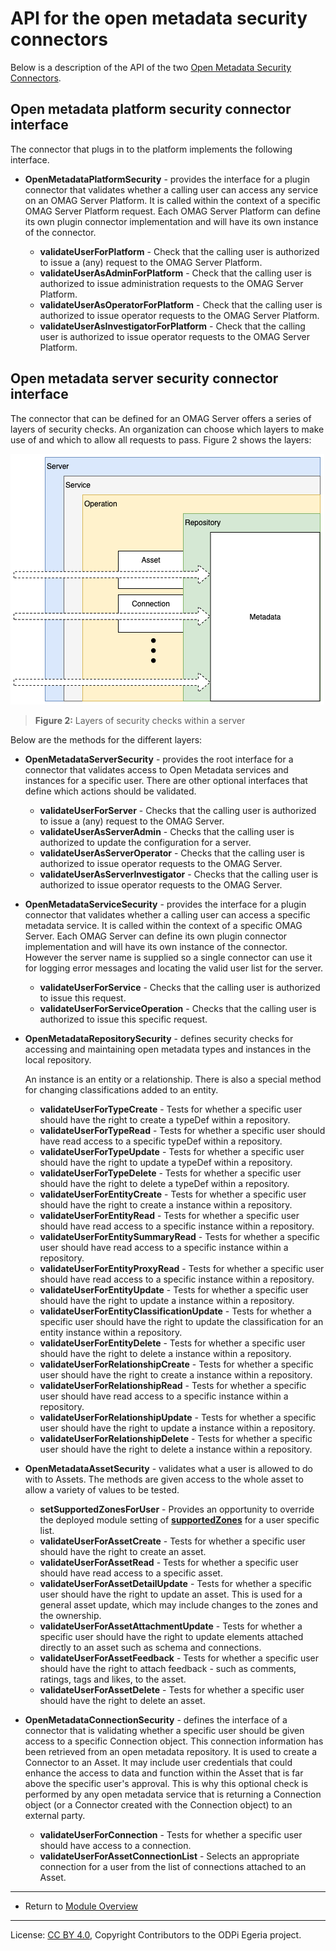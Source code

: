 <!-- SPDX-License-Identifier: CC-BY-4.0 -->
<!-- Copyright Contributors to the ODPi Egeria project 2020. -->

# API for the open metadata security connectors

Below is a description of the API of the two
[Open Metadata Security Connectors](../metadata-security-connectors).

## Open metadata platform security connector interface

The connector that plugs in to the platform implements the following interface.

*  **OpenMetadataPlatformSecurity** - provides the interface for a plugin connector that validates whether a calling
   user can access any service on an OMAG Server Platform.  It is called within the context of a specific
   OMAG Server Platform request.
   Each OMAG Server Platform can define its own plugin connector implementation and will have its own instance
   of the connector. 
   
   * **validateUserForPlatform** - Check that the calling user is authorized to issue a (any) request to the OMAG Server Platform.
   * **validateUserAsAdminForPlatform** - Check that the calling user is authorized to issue administration requests to the OMAG Server Platform.
   * **validateUserAsOperatorForPlatform** - Check that the calling user is authorized to issue operator requests to the OMAG Server Platform.
   * **validateUserAsInvestigatorForPlatform** - Check that the calling user is authorized to issue operator requests to the OMAG Server Platform.
  
## Open metadata server security connector interface

The connector that can be defined for an OMAG Server offers a series of layers of
security checks.  An organization can choose which layers to make use of and which to allow
all requests to pass.  Figure 2 shows the layers:

![Figure 2](../docs/layers-of-security-checks.png)
> **Figure 2:** Layers of security checks within a server

Below are the methods for the different layers:

* **OpenMetadataServerSecurity** - provides the root interface for a connector that validates access to Open
 Metadata services and instances for a specific user.  There are other optional interfaces that
 define which actions should be validated.
 
  * **validateUserForServer** - Checks that the calling user is authorized to issue a (any) request to the OMAG Server.
  * **validateUserAsServerAdmin** - Checks that the calling user is authorized to update the configuration for a server.
  * **validateUserAsServerOperator** - Checks that the calling user is authorized to issue operator requests to the OMAG Server.
  * **validateUserAsServerInvestigator** - Checks that the calling user is authorized to issue operator requests to the OMAG Server.

* **OpenMetadataServiceSecurity**  - provides the interface for a plugin connector that validates whether a calling
 user can access a specific metadata service.  It is called within the context of a specific OMAG Server.
 Each OMAG Server can define its own plugin connector implementation and will have its own instance
 of the connector.  However the server name is supplied so a single connector can use it for logging
 error messages and locating the valid user list for the server.
 
  * **validateUserForService** - Checks that the calling user is authorized to issue this request.
  * **validateUserForServiceOperation** - Checks that the calling user is authorized to issue this specific request.
 
* **OpenMetadataRepositorySecurity** - defines security checks for accessing and maintaining open metadata types
 and instances in the local repository.
 
  An instance is an entity or a relationship.  There is also a special method for changing classifications
  added to an entity.
  
  * **validateUserForTypeCreate** - Tests for whether a specific user should have the right to create a typeDef within a repository.
  * **validateUserForTypeRead** - Tests for whether a specific user should have read access to a specific typeDef within a repository.
  * **validateUserForTypeUpdate** - Tests for whether a specific user should have the right to update a typeDef within a repository.
  * **validateUserForTypeDelete** - Tests for whether a specific user should have the right to delete a typeDef within a repository.
  * **validateUserForEntityCreate** - Tests for whether a specific user should have the right to create a instance within a repository.
  * **validateUserForEntityRead** - Tests for whether a specific user should have read access to a specific instance within a repository.
  * **validateUserForEntitySummaryRead** - Tests for whether a specific user should have read access to a specific instance within a repository.
  * **validateUserForEntityProxyRead** - Tests for whether a specific user should have read access to a specific instance within a repository.
  * **validateUserForEntityUpdate** - Tests for whether a specific user should have the right to update a instance within a repository.
  * **validateUserForEntityClassificationUpdate** - Tests for whether a specific user should have the right to update the classification for an entity instance
   within a repository.
  * **validateUserForEntityDelete** - Tests for whether a specific user should have the right to delete a instance within a repository.
  * **validateUserForRelationshipCreate** - Tests for whether a specific user should have the right to create a instance within a repository.
  * **validateUserForRelationshipRead** - Tests for whether a specific user should have read access to a specific instance within a repository.
  * **validateUserForRelationshipUpdate** - Tests for whether a specific user should have the right to update a instance within a repository.
  * **validateUserForRelationshipDelete** - Tests for whether a specific user should have the right to delete a instance within a repository.
 
* **OpenMetadataAssetSecurity** - validates what a user is allowed to do with to Assets.
  The methods are given access to the whole asset to allow a variety of values to be tested.
  
  * **setSupportedZonesForUser** - Provides an opportunity to override the deployed module setting of [**supportedZones**](../../access-services/docs/concepts/governance-zones) for a user specific list.
  * **validateUserForAssetCreate** - Tests for whether a specific user should have the right to create an asset.
  * **validateUserForAssetRead** - Tests for whether a specific user should have read access to a specific asset.
  * **validateUserForAssetDetailUpdate** - Tests for whether a specific user should have the right to update an asset.
   This is used for a general asset update, which may include changes to the
   zones and the ownership.
  * **validateUserForAssetAttachmentUpdate** - Tests for whether a specific user should have the right to update elements attached directly
   to an asset such as schema and connections.
  * **validateUserForAssetFeedback** - Tests for whether a specific user should have the right to attach feedback - such as comments,
   ratings, tags and likes, to the asset.
  * **validateUserForAssetDelete** - Tests for whether a specific user should have the right to delete an asset.
    
* **OpenMetadataConnectionSecurity** - defines the interface of a connector that is validating whether a specific
  user should be given access to a specific Connection object.  This connection information has been retrieved
  from an open metadata repository.  It is used to create a Connector to an Asset.  It may include user
  credentials that could enhance the access to data and function within the Asset that is far above
  the specific user's approval.  This is why this optional check is performed by any open metadata service
  that is returning a Connection object (or a Connector created with the Connection object) to an external party.

  * **validateUserForConnection** - Tests for whether a specific user should have access to a connection.
  * **validateUserForAssetConnectionList** - Selects an appropriate connection for a user from the list of
  connections attached to an Asset.

----
* Return to [Module Overview](..)

----
License: [CC BY 4.0](https://creativecommons.org/licenses/by/4.0/),
Copyright Contributors to the ODPi Egeria project.